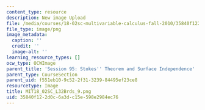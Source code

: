 ```yaml
---
content_type: resource
description: New image Upload
file: /media/courses/18-02sc-multivariable-calculus-fall-2010/35840f122d0c6a3dc15e598e2984ec76_MIT18_02SC_L32Brds_9.png
file_type: image/png
image_metadata:
  caption: ''
  credit: ''
  image-alt: ''
learning_resource_types: []
ocw_type: OCWImage
parent_title: 'Session 95: Stokes'' Theorem and Surface Independence'
parent_type: CourseSection
parent_uid: f551eb10-9c52-2f31-3239-84495ef23ce8
resourcetype: Image
title: MIT18_02SC_L32Brds_9.png
uid: 35840f12-2d0c-6a3d-c15e-598e2984ec76
---
```

